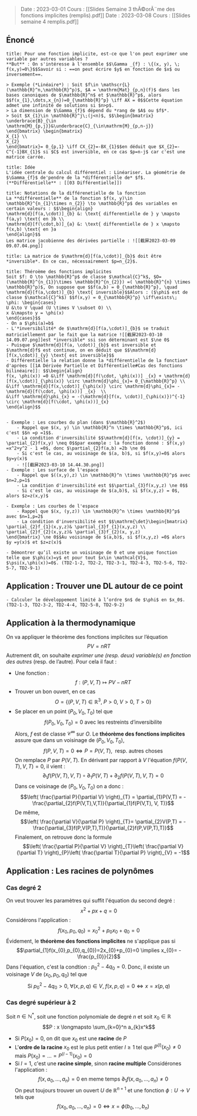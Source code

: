 > Date : 2023-03-01 Cours : [[Slides Semaine 3 thÃ©orÃ¨me des fonctions implicites (remplis).pdf]]
> Date : 2023-03-08 Cours : [[Slides semaine 4 remplis.pdf]]

## Énoncé
```ad-hint
title: Pour une fonction implicite, est-ce que l'on peut exprimer une variable par autres variables ?
**But** : On s'intéresse à l'ensemble $$\Gamma _{f} : \{(x, y), \; f(x,y)=0\}$$Savoir si : ==on peut écrire $y$ en fonction de $x$ ou inversement==.

> Exemple (*Linéaire*) : Soit $f\in \mathscr{L}(\mathbb{R}^n,\mathbb{R}^p)$, $A = \mathrm{Mat}_{p,n}(f)$ dans les bases canoniques de $\mathbb{R}^n$ et $\mathbb{R}^p$, alors $$f(x_{1},\dots,x_{n})=0_{\mathbb{R}^p} \iff AX = 0$$Cette équation admet une infinité de solutions si $n>p$.
> La dimension de $\Gamma_{f}$ dépend du *rang de $A$ ou $f$*.
> Soit $X_{1}\in \mathbb{R}^j\;(j<n)$, $$\begin{bmatrix}
\underbrace{B}_{\in \mathrm{M}_{p,j}}&\underbrace{C}_{\in\mathrm{M}_{p,n-j}}
\end{bmatrix} \begin{bmatrix}
X_{1} \\
X_{2}
\end{bmatrix}= 0_{p,1} \iff CX_{2}=-BX_{1}$$en déduit que $X_{2}=-C^{-1}BX_{1}$ si $C$ est inversible, en ce cas $p=n-j$ car c'est une matrice carrée.

```


```ad-hint
title: Idée
L'idée centrale du calcul différentiel : Linéariser. La géométrie de $\Gamma_{f}$ de'pendre de la *différentielle de* $f$. (**Différentielle** : [[03 Différentielle]])
```

```ad-note
title: Notations de la différenetielle de la fonction
La **différentielle** de la fonction $f(x, y)\in \mathbb{R}^{n_{1}\times n_{2}} \to \mathbb{R}^p$ des variables en certain valeurs : $$\begin{align}
\mathrm{d}[f(a,\cdot)]_{b} &: \text{ differentielle de } y \mapsto f(a,y) \text{ en }b \\
\mathrm{d}[f(\cdot,b)]_{a} &: \text{ differentielle de } x \mapsto f(x,b) \text{ en }a
\end{align}$$
Les matrice jacobienne des dérivées partielle : ![[截屏2023-03-09 09.07.04.png]]
```

```ad-warning
title: La matrice de $\mathrm{d}[f(a,\cdot)]_{b}$ doit être *inversible*. En ce cas, nécessairement $p=n_{2}$.
```

```ad-note
title: Théroème des fonctions implicites
Soit $f: O \to \mathbb{R}^p$ de classe $\mathcal{C}^k$, $O=(\mathbb{R}^{n_{1}}\times \mathbb{R}^{n_{2}}) =( \mathbb{R}^{n} \times \mathbb{R}^p)$, On suppose que $$f(a,b) = 0_{\mathbb{R}^p}, \quad \mathrm{d}[f(a,\cdot)]_{b} \text{ inversible}$$Alors : ($\phi$ est de classe $\mathcal{C}^k$) $$f(x,y) = 0_{\mathbb{R}^p} \iff\exists\; \phi: \begin{cases} 
U &\to V \quad (U \times V \subset O) \\
x &\mapsto y = \phi(x)
\end{cases}$$
- On a $\phi(a)=b$
- L'*inversibilité* de $\mathrm{d}[f(a,\cdot)]_{b}$ se traduit matriciellement par le fait que la matrice ![[截屏2023-03-10 14.09.07.png]]est *inversible* ssi son déterminant est $\ne 0$
- Puisque $\mathrm{d}[f(a, \cdot)]_{b}$ est inversible et $\mathrm{d}f$ est continue, on en déduit que $$\mathrm{d}[f(x,\cdot)]_{y} \text{ est inversible}$$
- Différentielle la relation donne la *différentielle de la fonction* d'aprèes [[1A Dérivée Partielle et Différentielle#Cas des fonctions bilinéaire]]: $$\begin{align}
f(x, \phi(x)) =0 &\iff \mathrm{d}[f(\cdot, \phi(x))] _{x} + \mathrm{d}[f(x,\cdot)]_{\phi(x)} \circ \mathrm{d}\phi_{x}= 0_{\mathbb{R}^p} \\
&\iff \mathrm{d}[f(x,\cdot)]_{\phi(x)} \circ \mathrm{d}\phi_{x}= -\mathrm{d}[f(\cdot, \phi(x))] _{x}  \\
&\iff \mathrm{d}\phi_{x} = -(\mathrm{d}[f(x, \cdot)]_{\phi(x)})^{-1} \circ \mathrm{d}[f(\cdot, \phi(x))]_{x}
\end{align}$$


- Exemple : Les courbes du plan (dans $\mathbb{R}^2$) 
	- Rappel que $(x, y) \in \mathbb{R}^n \times \mathbb{R}^p$, ici c'est $$n =p =1$$.
	- La condition d'inversibilité $$\mathrm{d}[f(x, \cdot)]_{y} = \partial_{2}f(x,y) \neq 0$$par exemple : la fonction donné : $f(x,y) =x^2+y^2 - 1 =0$, donc $\partial_{2}f(a,b) =2b \ne 0$
	- Si c'est le cas, au voisinage de $(a, b)$, si $f(x,y)=0$ alors $y=y(x)$
	- ![[截屏2023-03-10 14.44.30.png]]
- Exemple : Les surface de l'espace
	- Rappel que $((x,y),z) \in \mathbb{R}^n \times \mathbb{R}^p$ avec $n=2,p=1$
	- La condition d'inversibilité est $$\partial_{3}f(x,y,z) \ne 0$$
	- Si c'est le cas, au voisinage de $(a,b)$, si $f(x,y,z) = 0$, alors $z=z(x,y)$

- Exemple : Les courbes de l'espace 
	- Rappel que $(x, (y,z)) \in \mathbb{R}^n \times \mathbb{R}^p$ avec $n=1,p=2$
	- La condition d'inversibilité est $$\mathrm{\det}\begin{bmatrix}
\partial_{2}f_{1}(x,y,z)& \partial_{3}f_{1}(x,y,z) \\
\partial_{2}f_{2}(x,y,z)& \partial_{3}f_{2}(x, y,z)
\end{bmatrix} \ne 0$$Au voisinage de $(a,b)$, si $f(x,y,z) =0$ alors $y =y(x)$ et $z=z(x)$
```

```ad-question
- Démontrer qu’il existe un voisinage de 0 et une unique fonction telle que $\phi(x)=y$ et pour tout $x\in \mathcal{V}$, $\psi(x,\phi(x))=0$. (TD2-1-2, TD2-2, TD2-3-1, TD2-4-3, TD2-5-6, TD2-5-7, TD2-9-1)
```

## Application : Trouver une DL autour de ce point
```ad-question
- Calculer le développement limité à l’ordre $n$ de $\phi$ en $x_0$. (TD2-1-3, TD2-3-2, TD2-4-4, TD2-5-8, TD2-9-2)
```
## Application à la thermodynamique
On va appliquer le théorème des fonctions implicites sur l’équation $$PV = nRT$$Autrement dit, on souhaite *exprimer une (resp. deux) variable(s) en fonction des autres* (resp. de l’autre). Pour cela il faut :
- Une fonction : $$f: (P,V,T) \longmapsto PV-nRT$$
- Trouver un bon ouvert, en ce cas $$O = \{(P,V,T) \in \mathbb{R}^3,\; P>0, \; V>0,\; T>0\}$$
- Se placer en un point $(P_{0},V_{0},T_{0})$ tel que $$f(P_{0},V_{0},T_{0}) = 0 \text{ avec les restreints d'inversibilite}$$
Alors, $f$ est de classe $\mathcal C^\infty$ sur $O$. Le **théorème des fonctions implicites** assure que dans un voisinage de $(P_{0},V_{0},T_{0})$, $$f(P,V,T) = 0 \iff P = P(V,T),\; \text{ resp. autres choses}$$
On remplace $P$ par $P(V,T)$. En dérivant par rapport à $V$ l'équation $f(P(V,T),V,T)=0$, il vient : $$\partial_{1}f(P(V,T),V,T) \circ \partial_{1}P(V,T) + \partial_{2}f(P(V,T),V,T) = 0$$
Dans ce voisinage de $(P_{0},V_{0},T_{0})$ on a donc : $$\left( \frac{\partial P}{\partial V} \right)_{T} = \partial_{1}P(V,T) = - \frac{\partial_{2}f(P(V,T),V,T)}{\partial_{1}f(P(V,T), V, T)}$$
De même, $$\left( \frac{\partial V}{\partial P} \right)_{T}= \partial_{2}V(P,T) = - \frac{\partial_{3}f(P,V(P,T),T)}{\partial_{2}f(P,V(P,T),T)}$$
Finalement, on retrouve donc la formule $$\left( \frac{\partial P}{\partial V} \right)_{T}\left( \frac{\partial V}{\partial T} \right)_{P}\left( \frac{\partial T}{\partial P} \right)_{V} = -1$$

## Application : Les racines de polynômes
### Cas degré 2
On veut trouver les paramètres qui suffit l'équation du second degré : $$x^2 + px+ q=0$$
Considérons l'application : $$f(x_{0},p_{0},q_{0}) = x_{0}^2+p_{0}x_{0}+q_{0}=0$$
Évidement, le **théorème des fonctions implicites** ne s'applique pas si $$\partial_{1}f(x_{0},p_{0},q_{0})=2x_{0}+p_{0}=0 \implies x_{0}= - \frac{p_{0}}{2}$$
Dans l'équation, c'est la condtion : $p_{0}^2 - 4q_{0}=0$. Donc, il existe un voisinage $V$ de $(x_{0},p_{0},q_{0})$ tel que$$\text{Si }p_{0}^2-4q_{0}>0,\; \forall(x,p,q)\in V,\; f(x,p,q)=0\iff x=x(p, q)$$
### Cas degré supérieur à 2
Soit $n \in \mathbb{N}^*$, soit une fonction polynomiale de degré $n$ et soit $x_{0}\in \mathbb{R}$ $$P : x \longmapsto \sum_{k=0}^n a_{k}x^k$$
- Si $P(x_{0}) = 0$, on dit que $x_{0}$ est une **racine** de $P$
- L'**ordre de la racine** $x_{0}$ est le plus petit entier $l\geq 1$ tel que $P^{(l)} (x_{0}) \ne 0$ mais $P(x_{0}) = \dots = P^{(l-1)}(x_{0})=0$
- Si $l=1$, c'est une **racine simple**, sinon **racine multiple**
Considérones l'application : $$f(x,a_{0},\dots,a_{n}) = 0 \text{ en meme temps } \partial_{1}f(x,a_{0},\dots,a_{n}) \ne 0$$
On peut toujours trouver un ouvert $U$ de $\mathbb{R}^{n+1}$ et une fonction $\phi: U \to V$ tels que $$f(x_{0},a_{0},\dots,a_{n}) = 0 \iff x = \phi(b_{0}, \dots,b_{n})$$
